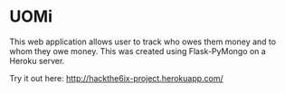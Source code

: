 # UOMi

This web application allows user to track who owes them money and to whom they owe money. This was created using Flask-PyMongo on a Heroku server.

Try it out here: http://hackthe6ix-project.herokuapp.com/
